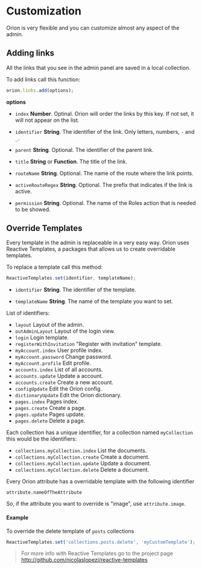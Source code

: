 # Customization

Orion is very flexible and you can customize almost any aspect of the admin.

## Adding links

All the links that you see in the admin panel are saved in a local collection.

To add links call this function:

```js
orion.links.add(options);
```

**options**

- ```index``` **Number**. Optinal. Orion will order the links by this key. If not set, it will not appear on the list.

- ```identifier``` **String**. The identifier of the link. Only letters, numbers, ```-``` and ```_```.

- ```parent``` **String**. Optional. The identifier of the parent link.

- ```title``` **String** or **Function**. The title of the link.

- ```routeName``` **String**. Optional. The name of the route where the link points.

- ```activeRouteRegex``` **String**. Optional. The prefix that indicates if the link is active.

- ```permission``` **String**. Optional. The name of the Roles action that is needed to be showed.

## Override Templates

Every template in the admin is replaceable in a very easy way.
Orion uses Reactive Templates, a packages that allows us to create overridable templates.

To replace a template call this method:

```js
ReactiveTemplates.set(identifier, templateName);
```

- ```identifier``` **String**. The identifier of the template.

- ```templateName``` **String**. The name of the template you want to set.

List of identifiers:

- ```layout``` Layout of the admin.
- ```outAdminLayout``` Layout of the login view.
- ```login``` Login template.
- ```registerWithInvitation``` "Register with invitation" template.
- ```myAccount.index``` User profile index.
- ```myAccount.password``` Change password.
- ```myAccount.profile``` Edit profile.
- ```accounts.index``` List of all accounts.
- ```accounts.update``` Update a account.
- ```accounts.create``` Create a new account.
- ```configUpdate``` Edit the Orion config.
- ```dictionaryUpdate``` Edit the Orion dictionary.
- ```pages.index``` Pages index.
- ```pages.create``` Create a page.
- ```pages.update``` Pages update.
- ```pages.delete``` Delete a page.

Each collection has a unique identifier, for a collection named ```myCollection``` this would be the identifiers:

- ```collections.myCollection.index``` List the documents.
- ```collections.myCollection.create``` Create a document.
- ```collections.myCollection.update``` Update a document.
- ```collections.myCollection.delete``` Delete a document.

Every Orion attribute has a overridable template with the following identifier

```
attribute.nameOfTheAttribute
```

So, if the attribute you want to override is "image", use ```attribute.image```.

#### Example

To override the delete template of ```posts``` collections

```js
ReactiveTemplates.set('collections.posts.delete', 'myCustomTemplate');
```

> For more info with Reactive Templates go to the project page http://github.com/nicolaslopezj/reactive-templates
